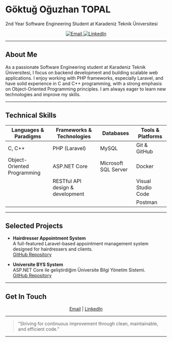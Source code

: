 <p align="center">
  <h1>Göktuğ Oğuzhan TOPAL</h1>
  <p>2nd Year Software Engineering Student at Karadeniz Teknik Üniversitesi</p>
</p>

<p align="center">
  <a href="mailto:goktugsw@gmail.com" target="_blank" rel="noopener noreferrer">
    <img src="https://img.shields.io/badge/Email-D14836?style=for-the-badge&logo=gmail&logoColor=white" alt="Email" />
  </a>
  <a href="https://www.linkedin.com/in/g%C3%B6ktu%C4%9F-o%C4%9Fuzhan-topal-774016251/" target="_blank" rel="noopener noreferrer">
    <img src="https://img.shields.io/badge/LinkedIn-0A66C2?style=for-the-badge&logo=linkedin&logoColor=white" alt="LinkedIn" />
  </a>
</p>

---

## About Me

As a passionate Software Engineering student at Karadeniz Teknik Üniversitesi, I focus on backend development and building scalable web applications. I enjoy working with PHP frameworks, especially Laravel, and have solid experience in C and C++ programming, with a strong emphasis on Object-Oriented Programming principles. I am always eager to learn new technologies and improve my skills.

---

## Technical Skills

| Languages & Paradigms         | Frameworks & Technologies         | Databases             | Tools & Platforms          |
|------------------------------|----------------------------------|-----------------------|---------------------------|
| C, C++                       | PHP (Laravel)                    | MySQL                 | Git & GitHub              |
| Object-Oriented Programming  | ASP.NET Core                     | Microsoft SQL Server   | Docker                    |
|                              | RESTful API design & development |                       | Visual Studio Code        |
|                              |                                  |                       | Postman                   |

---

## Selected Projects

- **Hairdresser Appointment System**  
  A full-featured Laravel-based appointment management system designed for hairdressers and clients.  
  [GitHub Repository](https://github.com/GOTOPAL/Hairdresser-Appointment-System)

- **Universite BYS System**  
  ASP.NET Core ile geliştirdiğim Üniversite Bilgi Yönetim Sistemi.  
  [GitHub Repository](https://github.com/GOTOPAL/Universite-BYS-Sistemi)

---

## Get In Touch

<p align="center">
  <a href="mailto:goktugsw@gmail.com">Email</a> | 
  <a href="https://www.linkedin.com/in/g%C3%B6ktu%C4%9F-o%C4%9Fuzhan-topal-774016251/">LinkedIn</a>
</p>

---

> "Striving for continuous improvement through clean, maintainable, and efficient code."

---
